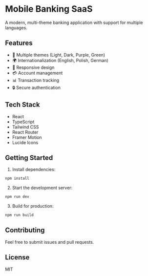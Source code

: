 # Mobile Banking SaaS

A modern, multi-theme banking application with support for multiple languages.

## Features

- 🌈 Multiple themes (Light, Dark, Purple, Green)
- 🌍 Internationalization (English, Polish, German)
- 📱 Responsive design
- 💳 Account management
- 📊 Transaction tracking
- 🔒 Secure authentication

## Tech Stack

- React
- TypeScript
- Tailwind CSS
- React Router
- Framer Motion
- Lucide Icons

## Getting Started

1. Install dependencies:
```bash
npm install
```

2. Start the development server:
```bash
npm run dev
```

3. Build for production:
```bash
npm run build
```

## Contributing

Feel free to submit issues and pull requests.

## License

MIT